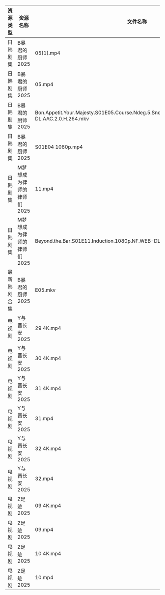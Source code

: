| 资源类型   | 资源名称            | 文件名称                                                                                                | 分享链接                                 | 更新时间                |
| ------ | --------------- | --------------------------------------------------------------------------------------------------- | ------------------------------------ | ------------------- |
| 日韩剧集   | B暴君的厨师2025      | 05(1).mp4                                                                                           | https://pan.quark.cn/s/7f659879c212  | 2025-09-07 10:14:52 |
| 日韩剧集   | B暴君的厨师2025      | 05.mp4                                                                                              | https://pan.quark.cn/s/7f659879c212  | 2025-09-07 10:14:57 |
| 日韩剧集   | B暴君的厨师2025      | Bon.Appetit.Your.Majesty.S01E05.Course.Ndeg.5.Snowflake.Schnitzel.1080p.NF.WEB-DL.AAC.2.0.H.264.mkv | https://pan.quark.cn/s/7f659879c212  | 2025-09-07 10:14:59 |
| 日韩剧集   | B暴君的厨师2025      | S01E04 1080p.mp4                                                                                    | https://pan.quark.cn/s/7f659879c212  | 2025-09-07 10:14:49 |
| 日韩剧集   | M梦想成为律师的律师们2025 | 11.mp4                                                                                              | https://pan.quark.cn/s/d4ecaff7fa34  | 2025-09-07 10:18:38 |
| 日韩剧集   | M梦想成为律师的律师们2025 | Beyond.the.Bar.S01E11.Induction.1080p.NF.WEB-DL.AAC.2.0.H.264.mkv                                   | https://pan.quark.cn/s/d4ecaff7fa34  | 2025-09-07 10:18:44 |
| 最新韩剧合集 | B暴君的厨师2025      | E05.mkv                                                                                             | https://www.alipan.com/s/VeyARgABVY7 | 2025-09-07 07:59:21 |
| 电视剧    | Y与晋长安2025       | 29 4K.mp4                                                                                           | https://www.alipan.com/s/aMEzRwvUo21 | 2025-09-07 08:00:15 |
| 电视剧    | Y与晋长安2025       | 30 4K.mp4                                                                                           | https://www.alipan.com/s/aMEzRwvUo21 | 2025-09-07 08:00:15 |
| 电视剧    | Y与晋长安2025       | 31 4K.mp4                                                                                           | https://www.alipan.com/s/aMEzRwvUo21 | 2025-09-07 08:00:14 |
| 电视剧    | Y与晋长安2025       | 31.mp4                                                                                              | https://www.alipan.com/s/aMEzRwvUo21 | 2025-09-07 08:00:13 |
| 电视剧    | Y与晋长安2025       | 32 4K.mp4                                                                                           | https://www.alipan.com/s/aMEzRwvUo21 | 2025-09-07 08:00:13 |
| 电视剧    | Y与晋长安2025       | 32.mp4                                                                                              | https://www.alipan.com/s/aMEzRwvUo21 | 2025-09-07 08:00:12 |
| 电视剧    | Z足迹2025         | 09 4K.mp4                                                                                           | https://www.alipan.com/s/n8xQyWpmxBd | 2025-09-07 08:00:32 |
| 电视剧    | Z足迹2025         | 09.mp4                                                                                              | https://www.alipan.com/s/n8xQyWpmxBd | 2025-09-07 08:00:32 |
| 电视剧    | Z足迹2025         | 10 4K.mp4                                                                                           | https://www.alipan.com/s/n8xQyWpmxBd | 2025-09-07 08:00:31 |
| 电视剧    | Z足迹2025         | 10.mp4                                                                                              | https://www.alipan.com/s/n8xQyWpmxBd | 2025-09-07 08:00:30 |
